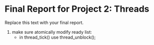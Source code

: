 Final Report for Project 2: Threads
===================================

Replace this text with your final report.

1. make sure atomically modify ready list:
    + in thread_tick() use thread_unblock();
